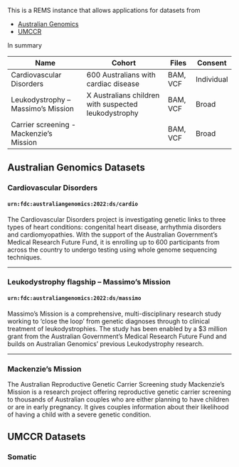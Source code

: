This is a REMS instance that allows applications for datasets
from

- [Australian Genomics](https://www.australiangenomics.org.au)
- [UMCCR](https://mdhs.unimelb.edu.au/centre-for-cancer-research)

In summary

| Name                                    | Cohort                                               | Files    | Consent    |
| --------------------------------------- | ---------------------------------------------------- | -------- | ---------- |
| Cardiovascular Disorders                | 600 Australians with cardiac disease                 | BAM, VCF | Individual |
| Leukodystrophy – Massimo’s Mission      | X Australians children with suspected leukodystrophy | BAM, VCF | Broad      |
| Carrier screening - Mackenzie’s Mission |                                                      | BAM, VCF | Broad      |

## Australian Genomics Datasets

### Cardiovascular Disorders

#### `urn:fdc:australiangenomics:2022:ds/cardio`

The Cardiovascular Disorders project is investigating genetic links to
three types of heart conditions:
congenital heart disease, arrhythmia disorders and cardiomyopathies.
With the support of the Australian Government’s Medical Research Future Fund,
it is enrolling up to 600 participants from across the
country to undergo testing using whole genome sequencing techniques.

---

### Leukodystrophy flagship – Massimo’s Mission

#### `urn:fdc:australiangenomics:2022:ds/massimo`

Massimo’s Mission is a comprehensive, multi-disciplinary research
study working to ‘close the loop’ from genetic diagnoses through
to clinical treatment of leukodystrophies. The study has been
enabled by a $3 million grant from the Australian
Government’s Medical Research Future Fund and
builds on Australian Genomics’ previous Leukodystrophy research.

---

### Mackenzie’s Mission

The Australian Reproductive Genetic Carrier Screening study
Mackenzie’s Mission is a research project offering reproductive
genetic carrier screening to thousands of Australian couples
who are either planning to have children or are in early pregnancy.
It gives couples information about their
likelihood of having a child with a severe genetic condition.

## UMCCR Datasets

### Somatic
